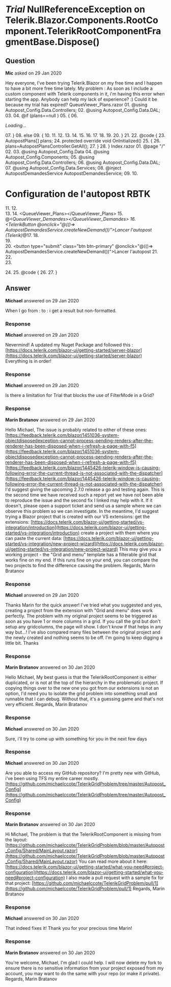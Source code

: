# *Trial* NullReferenceException on Telerik.Blazor.Components.RootComponent.TelerikRootComponentFragmentBase.Dispose()

## Question

**Mic** asked on 29 Jan 2020

Hey everyone, I've been trying Telerik.Blazor on my free time and I happen to have a bit more free time lately. My problem : As soon as I include a custom component with Telerik components in it, i'm having this error when starting the app. Anybody can help my lack of experience? :) Could it be because my trial has expired? QueueViewer_Plans.razor 01. @using Autopost_Config.Data.Controllers; 02. @using Autopost_Config.Data.DAL; 03. 04. @if (plans==null ) 05. { 06. <p><em>Loading...</em></p> 07. } 08. else 09. { 10. <TelerikGrid Data="@plans" Pageable="true" PageSize="10" Sortable="true" FilterMode="Telerik.Blazor.GridFilterMode.FilterRow"> 11. <GridColumns> 12. <GridColumn Field="@(nameof(AutopostPlans.Id))" Title="@(nameof(AutopostPlans.Id))"></GridColumn> 13. <GridColumn Field="@(nameof(AutopostPlans.Task))" Title="@(nameof(AutopostPlans.Task))"></GridColumn> 14. <GridColumn Field="@(nameof(AutopostPlans.DateAjout))" Title="@(nameof(AutopostPlans.DateAjout))"></GridColumn> 15. <GridColumn Field="@(nameof(AutopostPlans.Username))" Title="@(nameof(AutopostPlans.Username))"></GridColumn> 16. <GridColumn Field="@(nameof(AutopostPlans.SendingComputer))" Title="@(nameof(AutopostPlans.SendingComputer))"></GridColumn> 17. <GridColumn Field="@(nameof(AutopostPlans.PathWorkspace))" Title="@(nameof(AutopostPlans.PathWorkspace))"></GridColumn> 18. </GridColumns> 19. </TelerikGrid> 20. } 21. 22. @code { 23. AutopostPlans[] plans; 24. protected override void OnInitialized() 25. { 26. plans=AutopostPlansController.GetAll(); 27. } 28. } Index.razor 01. @page "/" 02. 03. @using Autopost_Config.Data 04. @using Autopost_Config.Components; 05. @using Autopost_Config.Data.Controllers; 06. @using Autopost_Config.Data.DAL; 07. @using Autopost_Config.Data.Services; 08. @inject AutopostDemandesService AutopostDemandesService; 09. 10. <h1>Configuration de l'autopost RBTK</h1> 11. 12. <form> 13. <BlocSelection></BlocSelection> 14. <QueueViewer_Plans></QueueViewer_Plans> 15. @*<QueueViewer_Demandes></QueueViewer_Demandes> 16. <TelerikButton @onclick="@(()=> AutopostDemandesService.createNewDemand())">Lancer l'autopost (Telerik)</TelerikButton>*@17. 18. <div class="form-group row"> 19. <div class="col-sm-10"> 20. <button type="submit" class="btn btn-primary" @onclick="@(()=> AutopostDemandesService.createNewDemand())">Lancer l'autopost</button> 21. </div> 22. </div> 23. </form> 24. 25. @code { 26. 27. }

## Answer

**Michael** answered on 29 Jan 2020

When I go from : <TelerikGrid Data="@plans" Pageable="true" PageSize="10" Sortable="true" FilterMode="Telerik.Blazor.GridFilterMode.FilterRow"> to : <TelerikGrid Data="@plans" Pageable="true" PageSize="10" Sortable="true"> i get a result but non-formatted.

### Response

**Michael** answered on 29 Jan 2020

Nevermind! A updated my Nuget Package and followed this : [https://docs.telerik.com/blazor-ui/getting-started/server-blazor](https://docs.telerik.com/blazor-ui/getting-started/server-blazor) Everything is in order!

### Response

**Michael** answered on 29 Jan 2020

Is there a limitation for Trial that blocks the use of FilterMode in a Grid?

### Response

**Marin Bratanov** answered on 29 Jan 2020

Hello Michael, The issue is probably related to either of these ones: [https://feedback.telerik.com/blazor/1451036-system-objectdisposedexception-cannot-process-pending-renders-after-the-renderer-has-been-disposed-when-i-refresh-a-page-with-f5](https://feedback.telerik.com/blazor/1451036-system-objectdisposedexception-cannot-process-pending-renders-after-the-renderer-has-been-disposed-when-i-refresh-a-page-with-f5) [https://feedback.telerik.com/blazor/1445426-telerik-window-is-causing-following-error-the-current-thread-is-not-associated-with-the-dispatcher](https://feedback.telerik.com/blazor/1445426-telerik-window-is-causing-following-error-the-current-thread-is-not-associated-with-the-dispatcher) I'd suggest giving the upcoming 2.7.0 release a go and testing again. This is the second time we have received such a report yet we have not been able to reproduce the issue and the second fix I linked may help with it. If it doesn't, please open a support ticket and send us a sample where we can observe this problem so we can investigate. In the meantime, I'd suggest trying a Blazor project that is created with our VS extensions: get the extensions: [https://docs.telerik.com/blazor-ui/getting-started/vs-integration/introduction](https://docs.telerik.com/blazor-ui/getting-started/vs-integration/introduction) create a project with them where you can paste the current data: [https://docs.telerik.com/blazor-ui/getting-started/vs-integration/new-project-wizard](https://docs.telerik.com/blazor-ui/getting-started/vs-integration/new-project-wizard) This may give you a working project - the "Grid and menu" template has a filterable grid that works fine on my end. If this runs fine on your end, you can compare the two projects to find the difference causing the problem. Regards, Marin Bratanov

### Response

**Michael** answered on 29 Jan 2020

Thanks Marin for the quick answer! I've tried what you suggested and yes, creating a project from the extension with "Grid and menu" does work perfectly. The problem with my original project seems to be triggered as soon as you have 1 or more columns in a grid. If you call the grid but don't setup any gridcolumns, the page will show. I don't know if that helps in any way but...! I've also compared many files between the original project and the newly created and nothing seems to be off. I'm going to keep digging a little bit. Thanks

### Response

**Marin Bratanov** answered on 30 Jan 2020

Hello Michael, My best guess is that the TelerikRootComponent is either duplicated, or is not at the top of the hierarchy in the problematic project. If copying things over to the new one you got from our extensions is not an option, I'd need you to isolate the grid problem into something small and runnable that I can debug. Without that, it's a guessing game and that's not very efficient. Regards, Marin Bratanov

### Response

**Michael** answered on 30 Jan 2020

Sure, i'll try to come up with something for you in the next few days

### Response

**Michael** answered on 30 Jan 2020

Are you able to access my GitHub repository? I'm pretty new with GitHub, i've been using TFS my entire career mostly. [https://github.com/michaelccote/TelerikGridProblem/tree/master/Autopost_Config](https://github.com/michaelccote/TelerikGridProblem/tree/master/Autopost_Config)

### Response

**Marin Bratanov** answered on 30 Jan 2020

Hi Michael, The problem is that the TelerikRootComponent is missing from the layout: [https://github.com/michaelccote/TelerikGridProblem/blob/master/Autopost_Config/Shared/MainLayout.razor](https://github.com/michaelccote/TelerikGridProblem/blob/master/Autopost_Config/Shared/MainLayout.razor) You can read more about it here: [https://docs.telerik.com/blazor-ui/getting-started/what-you-need#project-configuration](https://docs.telerik.com/blazor-ui/getting-started/what-you-need#project-configuration) I also made a pull request with a sample fix for that project: [https://github.com/michaelccote/TelerikGridProblem/pull/1](https://github.com/michaelccote/TelerikGridProblem/pull/1) Regards, Marin Bratanov

### Response

**Michael** answered on 30 Jan 2020

That indeed fixes it! Thank you for your precious time Marin!

### Response

**Marin Bratanov** answered on 30 Jan 2020

You're welcome, Michael, I'm glad I could help. I will now delete my fork to ensure there is no sensitive information from your project exposed from my account, you may want to do the same with your repo (or make it private). Regards, Marin Bratanov
